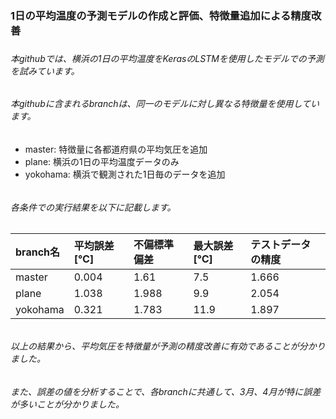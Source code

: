 ### 1日の平均温度の予測モデルの作成と評価、特徴量追加による精度改善
### 
###### 本githubでは、横浜の1日の平均温度をKerasのLSTMを使用したモデルでの予測を試みています。
###### 本githubに含まれるbranchは、同一のモデルに対し異なる特徴量を使用しています。
- master: 特徴量に各都道府県の平均気圧を追加
- plane: 横浜の1日の平均温度データのみ
- yokohama: 横浜で観測された1日毎のデータを追加
###### 
###### 
###### 各条件での実行結果を以下に記載します。
| branch名 | 平均誤差[℃] | 不偏標準偏差 | 最大誤差[℃] | テストデータの精度 |
|:---      |:---         |:---         |:---         |:---              |
| master   | 0.004       | 1.61        |  7.5        | 1.666            |
| plane    | 1.038       | 1.988       |  9.9        | 2.054            |
| yokohama | 0.321       | 1.783       |  11.9       | 1.897            |
###### 
###### 
###### 以上の結果から、平均気圧を特徴量が予測の精度改善に有効であることが分かりました。
###### また、誤差の値を分析することで、各branchに共通して、3月、4月が特に誤差が多いことが分かりました。

